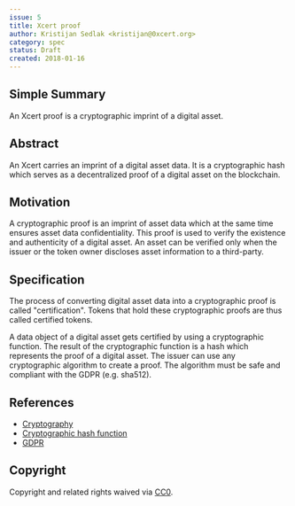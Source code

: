 ```yaml
---
issue: 5
title: Xcert proof
author: Kristijan Sedlak <kristijan@0xcert.org>
category: spec
status: Draft
created: 2018-01-16
---
```


## Simple Summary

An Xcert proof is a cryptographic imprint of a digital asset.

## Abstract

An Xcert carries an imprint of a digital asset data. It is a cryptographic hash which serves as a decentralized proof of a digital asset on the blockchain.

## Motivation

A cryptographic proof is an imprint of asset data which at the same time ensures asset data confidentiality. This proof is used to verify the existence and authenticity of a digital asset. An asset can be verified only when the issuer or the token owner discloses asset information to a third-party.

## Specification

The process of converting digital asset data into a cryptographic proof is called "certification". Tokens that hold these cryptographic proofs are thus called certified tokens.

A data object of a digital asset gets certified by using a cryptographic function. The result of the cryptographic function is a hash which represents the proof of a digital asset. The issuer can use any cryptographic algorithm to create a proof. The algorithm must be safe and compliant with the GDPR (e.g. sha512).

## References

* [Cryptography](https://en.wikipedia.org/wiki/Cryptography)
* [Cryptographic hash function](https://en.wikipedia.org/wiki/Cryptographic_hash_function)
* [GDPR](https://www.eugdpr.org/)

## Copyright

Copyright and related rights waived via [CC0](https://creativecommons.org/publicdomain/zero/1.0/).
